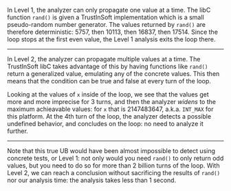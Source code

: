 In Level 1, the analyzer can only propagate one value at a time. The libC
function `rand()` is given a TrustInSoft implementation which is a small
pseudo-random number generator. The values returned by `rand()` are therefore
deterministic: 5757, then 10113, then 16837, then 17514. Since the loop stops at
the first even value, the Level 1 analysis exits the loop there.

---

In Level 2, the analyzer can propagate multiple values at a time. The
TrustInSoft libC takes advantage of this by having functions like `rand()`
return a generalized value, emulating any of the concrete values. This then
means that the condition can be true and false at every turn of the loop.

Looking at the values of `x` inside of the loop, we see that the values get more
and more imprecise for 3 turns, and then the analyzer _widens_ to the maximum
achieavable values: for `x` that is 2147483647, a.k.a. `INT_MAX` for this
platform. At the 4th turn of the loop, the analyzer detects a possible undefined
behavior, and concludes on the loop: no need to analyze it further.

---

Note that this true UB would have been almost impossible to detect using
concrete tests, or Level 1: not only would you need `rand()` to only return odd
values, but you need to do so for more than 2 billion turns of the loop. With
Level 2, we can reach a conclusion without sacrificing the results of `rand()`
nor our analysis time: the analysis takes less than 1 second.
